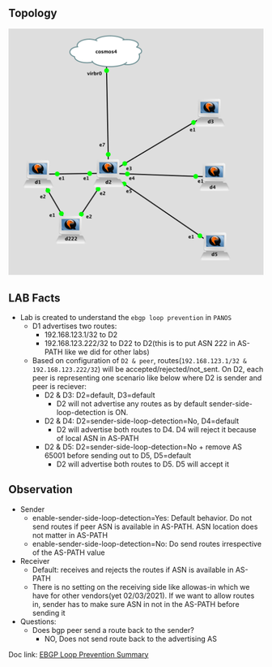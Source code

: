## Topology

![Topology](Topology.png)

## LAB Facts

- Lab is created to understand the `ebgp loop prevention` in `PANOS`
  - D1 advertises two routes:
    - 192.168.123.1/32 to D2
    - 192.168.123.222/32 to D22 to D2(this is to put ASN 222 in AS-PATH like we did for other labs)
  - Based on configuration of `D2 & peer`, routes(`192.168.123.1/32 & 192.168.123.222/32`) will be accepted/rejected/not_sent. On D2, each peer is representing one scenario like below where D2 is sender and peer is reciever:
    - D2 & D3: D2=default, D3=default
      - D2 will not advertise any routes as by default sender-side-loop-detection is ON.
    - D2 & D4: D2=sender-side-loop-detection=No, D4=default
      - D2 will advertise both routes to D4. D4 will reject it because of local ASN in AS-PATH
    - D2 & D5: D2=sender-side-loop-detection=No + remove AS 65001 before sending out to D5, D5=default
      - D2 will advertise both routes to D5. D5 will accept it

## Observation

- Sender
  - enable-sender-side-loop-detection=Yes: Default behavior. Do not send routes if peer ASN is available in AS-PATH. ASN location does not matter in AS-PATH
  - enable-sender-side-loop-detection=No: Do send routes irrespective of the AS-PATH value
- Receiver
  - Default: receives and rejects the routes if ASN is available in AS-PATH
  - There is no setting on the receiving side like allowas-in which we have for other vendors(yet 02/03/2021). If we want to allow routes in, sender has to make sure ASN in not in the AS-PATH before sending it
- Questions:
  - Does bgp peer send a route back to the sender?
    - NO, Does not send route back to the advertising AS

Doc link: [EBGP Loop Prevention Summary](https://docs.google.com/document/d/1lWdwEuEqJTxF746HI6omcRE6ZJq_XQ-XoPKgjOR22BQ/edit#)

